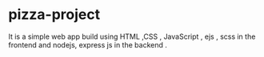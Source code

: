 # pizza-project
It is a simple web app build using HTML ,CSS ,  JavaScript  , ejs , scss in the frontend and nodejs, express js in the backend .
